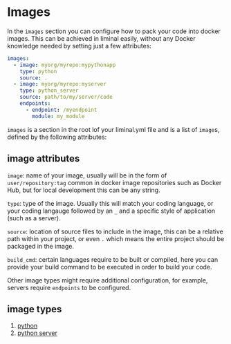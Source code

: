 <!--
Licensed to the Apache Software Foundation (ASF) under one
or more contributor license agreements.  See the NOTICE file
distributed with this work for additional information
regarding copyright ownership.  The ASF licenses this file
to you under the Apache License, Version 2.0 (the
"License"); you may not use this file except in compliance
with the License.  You may obtain a copy of the License at

  http://www.apache.org/licenses/LICENSE-2.0

Unless required by applicable law or agreed to in writing,
software distributed under the License is distributed on an
"AS IS" BASIS, WITHOUT WARRANTIES OR CONDITIONS OF ANY
KIND, either express or implied.  See the License for the
specific language governing permissions and limitations
under the License.
-->

# Images

In the `images` section you can configure how to pack your code into docker images. This can be
achieved in liminal easily, without any Docker knowledge needed by setting just a few attributes:

```yaml
images:
  - image: myorg/myrepo:mypythonapp
    type: python
    source: .
  - image: myorg/myrepo:myserver
    type: python_server
    source: path/to/my/server/code 
    endpoints:
      - endpoint: /myendpoint
        module: my_module
```

`images` is a section in the root lof your liminal.yml file and is a list of `image`s, defined 
by the following attributes:

## image attributes

`image`: name of your image, usually will be in the form of `user/repository:tag` common in docker
image repositories such as Docker Hub, but for local development this can be any string.

`type`: type of the image. Usually this will match your coding language, or your coding langauge
followed by an `_` and a specific style of application (such as a server).

`source`: location of source files to include in the image, this can be a relative path within your
project, or even `.` which means the entire project should be packaged in the image.

`build_cmd`: certain languages require to be built or compiled, here you can provide your build
command to be executed in order to build your code.

Other image types might require additional configuration, for example, servers require `endpoints`
to be configured.

## image types

1. [python](python.md)
2. [python server](python_server.md)
